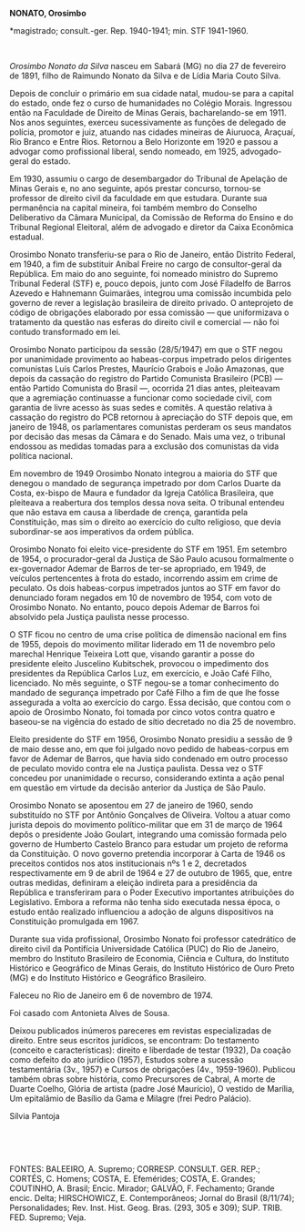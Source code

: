 **NONATO, Orosimbo**

\*magistrado; consult.-ger. Rep. 1940-1941; min. STF 1941-1960.

 

*Orosimbo Nonato da Silva* nasceu em Sabará (MG) no dia 27 de fevereiro
de 1891, filho de Raimundo Nonato da Silva e de Lídia Maria Couto Silva.

Depois de concluir o primário em sua cidade natal, mudou-se para a
capital do estado, onde fez o curso de humanidades no Colégio Morais.
Ingressou então na Faculdade de Direito de Minas Gerais, bacharelando-se
em 1911. Nos anos seguintes, exerceu sucessivamente as funções de
delegado de polícia, promotor e juiz, atuando nas cidades mineiras de
Aiuruoca, Araçuaí, Rio Branco e Entre Rios. Retornou a Belo Horizonte em
1920 e passou a advogar como profissional liberal, sendo nomeado, em
1925, advogado-geral do estado.

Em 1930, assumiu o cargo de desembargador do Tribunal de Apelação de
Minas Gerais e, no ano seguinte, após prestar concurso, tornou-se
professor de direito civil da faculdade em que estudara. Durante sua
permanência na capital mineira, foi também membro do Conselho
Deliberativo da Câmara Municipal, da Comissão de Reforma do Ensino e do
Tribunal Regional Eleitoral, além de advogado e diretor da Caixa
Econômica estadual.

Orosimbo Nonato transferiu-se para o Rio de Janeiro, então Distrito
Federal, em 1940, a fim de substituir Aníbal Freire no cargo de
consultor-geral da República. Em maio do ano seguinte, foi nomeado
ministro do Supremo Tribunal Federal (STF) e, pouco depois, junto com
José Filadelfo de Barros Azevedo e Hahnemann Guimarães, integrou uma
comissão incumbida pelo governo de rever a legislação brasileira de
direito privado. O anteprojeto de código de obrigações elaborado por
essa comissão — que uniformizava o tratamento da questão nas esferas do
direito civil e comercial — não foi contudo transformado em lei.

Orosimbo Nonato participou da sessão (28/5/1947) em que o STF negou por
unanimidade provimento ao habeas-corpus impetrado pelos dirigentes
comunistas Luís Carlos Prestes, Maurício Grabois e João Amazonas, que
depois da cassação do registro do Partido Comunista Brasileiro (PCB) —
então Partido Comunista do Brasil —, ocorrida 21 dias antes, pleiteavam
que a agremiação continuasse a funcionar como sociedade civil, com
garantia de livre acesso às suas sedes e comitês. A questão relativa à
cassação do registro do PCB retornou à apreciação do STF depois que, em
janeiro de 1948, os parlamentares comunistas perderam os seus mandatos
por decisão das mesas da Câmara e do Senado. Mais uma vez, o tribunal
endossou as medidas tomadas para a exclusão dos comunistas da vida
política nacional.

Em novembro de 1949 Orosimbo Nonato integrou a maioria do STF que
denegou o mandado de segurança impetrado por dom Carlos Duarte da Costa,
ex-bispo de Maura e fundador da Igreja Católica Brasileira, que
pleiteava a reabertura dos templos dessa nova seita. O tribunal entendeu
que não estava em causa a liberdade de crença, garantida pela
Constituição, mas sim o direito ao exercício do culto religioso, que
devia subordinar-se aos imperativos da ordem pública.

Orosimbo Nonato foi eleito vice-presidente do STF em 1951. Em setembro
de 1954, o procurador-geral da Justiça de São Paulo acusou formalmente o
ex-governador Ademar de Barros de ter-se apropriado, em 1949, de
veículos pertencentes à frota do estado, incorrendo assim em crime de
peculato. Os dois habeas-corpus impetrados juntos ao STF em favor do
denunciado foram negados em 10 de novembro de 1954, com voto de Orosimbo
Nonato. No entanto, pouco depois Ademar de Barros foi absolvido pela
Justiça paulista nesse processo.

O STF ficou no centro de uma crise política de dimensão nacional em fins
de 1955, depois do movimento militar liderado em 11 de novembro pelo
marechal Henrique Teixeira Lott que, visando garantir a posse do
presidente eleito Juscelino Kubitschek, provocou o impedimento dos
presidentes da República Carlos Luz, em exercício, e João Café Filho,
licenciado. No mês seguinte, o STF negou-se a tomar conhecimento do
mandado de segurança impetrado por Café Filho a fim de que lhe fosse
assegurada a volta ao exercício do cargo. Essa decisão, que contou com o
apoio de Orosimbo Nonato, foi tomada por cinco votos contra quatro e
baseou-se na vigência do estado de sítio decretado no dia 25 de
novembro.

Eleito presidente do STF em 1956, Orosimbo Nonato presidiu a sessão de 9
de maio desse ano, em que foi julgado novo pedido de habeas-corpus em
favor de Ademar de Barros, que havia sido condenado em outro processo de
peculato movido contra ele na Justiça paulista. Dessa vez o STF concedeu
por unanimidade o recurso, considerando extinta a ação penal em questão
em virtude da decisão anterior da Justiça de São Paulo.

Orosimbo Nonato se aposentou em 27 de janeiro de 1960, sendo substituído
no STF por Antônio Gonçalves de Oliveira. Voltou a atuar como jurista
depois do movimento político-militar que em 31 de março de 1964 depôs o
presidente João Goulart, integrando uma comissão formada pelo governo de
Humberto Castelo Branco para estudar um projeto de reforma da
Constituição. O novo governo pretendia incorporar à Carta de 1946 os
preceitos contidos nos atos institucionais nºs 1 e 2, decretados
respectivamente em 9 de abril de 1964 e 27 de outubro de 1965, que,
entre outras medidas, definiram a eleição indireta para a presidência da
República e transferiram para o Poder Executivo importantes atribuições
do Legislativo. Embora a reforma não tenha sido executada nessa época, o
estudo então realizado influenciou a adoção de alguns dispositivos na
Constituição promulgada em 1967.

Durante sua vida profissional, Orosimbo Nonato foi professor catedrático
de direito civil da Pontifícia Universidade Católica (PUC) do Rio de
Janeiro, membro do Instituto Brasileiro de Economia, Ciência e Cultura,
do Instituto Histórico e Geográfico de Minas Gerais, do Instituto
Histórico de Ouro Preto (MG) e do Instituto Histórico e Geográfico
Brasileiro.

Faleceu no Rio de Janeiro em 6 de novembro de 1974.

Foi casado com Antonieta Alves de Sousa.

Deixou publicados inúmeros pareceres em revistas especializadas de
direito. Entre seus escritos jurídicos, se encontram: Do testamento
(conceito e características): direito e liberdade de testar (1932), Da
coação como defeito do ato jurídico (1957), Estudos sobre a sucessão
testamentária (3v., 1957) e Cursos de obrigações (4v., 1959-1960).
Publicou também obras sobre história, como Precursores de Cabral, A
morte de Duarte Coelho, Glória de artista (padre José Maurício), O
vestido de Marília, Um epitalâmio de Basílio da Gama e Milagre (frei
Pedro Palácio).

Sílvia Pantoja

 

 

FONTES: BALEEIRO, A. Supremo; CORRESP. CONSULT. GER. REP.; CORTÉS, C.
Homens; COSTA, E. Efemérides; COSTA, E. Grandes; COUTINHO, A. Brasil;
Encic. Mirador; GALVÃO, F. Fechamento; Grande encic. Delta; HIRSCHOWICZ,
E. Contemporâneos; Jornal do Brasil (8/11/74); Personalidades; Rev.
Inst. Hist. Geog. Bras. (293, 305 e 309); SUP. TRIB. FED. Supremo; Veja.

 
